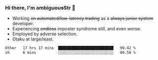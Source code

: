### Hi there, I'm ambiguou~~s~~Str 👋

<!--
**ambiguoustexture/ambiguoustexture** is a ✨ _special_ ✨ repository because its `README.md` (this file) appears on your GitHub profile.

Here are some ideas to get you started:
-->
- Working ~~on automated/low-latency trading~~ as a ~~always junior system~~ developer.
- Experiencing ~~endless~~ imposter syndrome still, and even worse.
- Employed by adverse selection.
- Otaku at large/least.

<!--START_SECTION:waka-->

```txt
Other   17 hrs 17 mins  █████████████████████████   99.42 %
sh      6 mins          ░░░░░░░░░░░░░░░░░░░░░░░░░   00.58 %
```

<!--END_SECTION:waka-->
